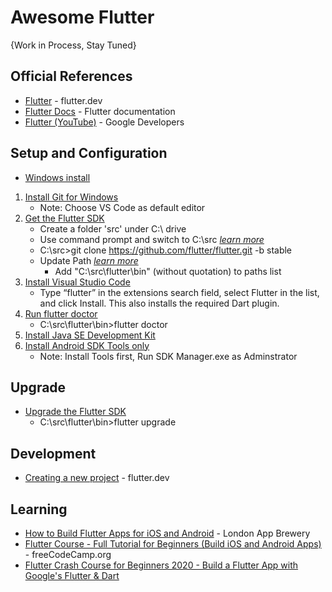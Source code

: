 # Awesome Flutter

{Work in Process, Stay Tuned}

## Official References
* [Flutter](https://flutter.dev/) - flutter.dev
* [Flutter Docs](https://flutter.dev/docs) - Flutter documentation
* [Flutter (YouTube)](https://www.youtube.com/watch?v=fq4N0hgOWzU&list=PLOU2XLYxmsIJ7dsVN4iRuA7BT8XHzGtCr) - Google Developers



## Setup and Configuration
* [Windows install](https://flutter.dev/docs/get-started/install/windows)
1. [Install Git for Windows](https://git-scm.com/download/win)
    * Note: Choose VS Code as default editor
1. [Get the Flutter SDK](https://flutter.dev/docs/get-started/install/windows#get-the-flutter-sdk)
   * Create a folder 'src' under C:\ drive
   * Use command prompt and switch to C:\src _[learn more](https://www.howtogeek.com/659411/how-to-change-directories-in-command-prompt-on-windows-10/)_
   * C:\src>git clone https://github.com/flutter/flutter.git -b stable
   * Update Path _[learn more](https://flutter.dev/docs/get-started/install/windows#update-your-path)_
      * Add "C:\src\flutter\bin" (without quotation) to paths list
1. [Install Visual Studio Code](https://code.visualstudio.com)
   * Type “flutter” in the extensions search field, select Flutter in the list, and click Install. This also installs the required Dart plugin.
1. [Run flutter doctor](https://flutter.dev/docs/get-started/install/windows#run-flutter-doctor)
   * C:\src\flutter\bin>flutter doctor
1. [Install Java SE Development Kit](https://www.oracle.com/java/technologies/javase-jdk15-downloads.html)
1. [Install Android SDK Tools only](http://android.cn-mirrors.com/sdk/index.html#Other)
   * Note: Install Tools first, Run SDK Manager.exe as Adminstrator
   
## Upgrade
* [Upgrade the Flutter SDK](https://flutter.dev/docs/development/tools/sdk/upgrading)
   * C:\src\flutter\bin>flutter upgrade
   
## Development
* [Creating a new project](https://flutter.dev/docs/development/tools/vs-code#creating-projects) - flutter.dev


## Learning
* [How to Build Flutter Apps for iOS and Android](https://www.youtube.com/watch?v=I9ceqw5Ny-4&list=PLSzsOkUDsvdtl3Pw48-R8lcK2oYkk40cm) - London App Brewery
* [Flutter Course - Full Tutorial for Beginners (Build iOS and Android Apps)](https://www.youtube.com/watch?v=pTJJsmejUOQ) - freeCodeCamp.org
* [Flutter Crash Course for Beginners 2020 - Build a Flutter App with Google's Flutter & Dart](https://www.youtube.com/watch?v=x0uinJvhNxI)

